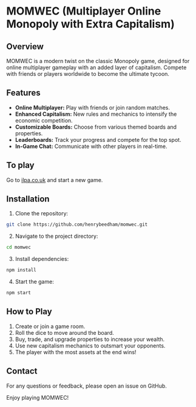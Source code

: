 # MOMWEC (Multiplayer Online Monopoly with Extra Capitalism)

## Overview
MOMWEC is a modern twist on the classic Monopoly game, designed for online multiplayer gameplay with an added layer of capitalism. Compete with friends or players worldwide to become the ultimate tycoon.

## Features
- **Online Multiplayer:** Play with friends or join random matches.
- **Enhanced Capitalism:** New rules and mechanics to intensify the economic competition.
- **Customizable Boards:** Choose from various themed boards and properties.
- **Leaderboards:** Track your progress and compete for the top spot.
- **In-Game Chat:** Communicate with other players in real-time.

## To play
Go to [ilpa.co.uk](https://ilpa.co.uk) and start a new game.

## Installation
1. Clone the repository:
  ```bash
  git clone https://github.com/henrybeedham/momwec.git
  ```
2. Navigate to the project directory:
  ```bash
  cd momwec
  ```
3. Install dependencies:
  ```bash
  npm install
  ```
4. Start the game:
  ```bash
  npm start
  ```

## How to Play
1. Create or join a game room.
2. Roll the dice to move around the board.
3. Buy, trade, and upgrade properties to increase your wealth.
4. Use new capitalism mechanics to outsmart your opponents.
5. The player with the most assets at the end wins!


## Contact
For any questions or feedback, please open an issue on GitHub.

Enjoy playing MOMWEC!
